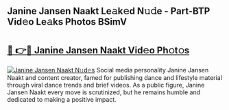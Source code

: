 ## Janine Jansen Naakt Le𝚊k𝚎d N𝚞𝚍e - Part-BTP Vid𝚎o Le𝚊ks Photos BSimV

# <h2><a href="http://fb9xr9.evod.top/?m=Janine+Jansen+Naakt">🔗 👉🔴 Janine Jansen Naakt Vid𝚎o Ph𝚘t𝚘s</a></h2>

[![Janine Jansen Naakt N𝚞d𝚎s](https://i.imgur.com/8V9OHl7.gif)](http://fb9xr9.evod.top/?m=Janine+Jansen+Naakt)
Social media personality Janine Jansen Naakt and content creator, famed for publishing dance and lifestyle material through viral dance trends and brief videos. As a public figure, Janine Jansen Naakt every move is scrutinized, but he remains humble and dedicated to making a positive impact. 
